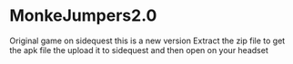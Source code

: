 # MonkeJumpers2.0
Original game on sidequest this is a  new version
Extract the zip file to get the apk file the upload it to sidequest
and then open on your headset
